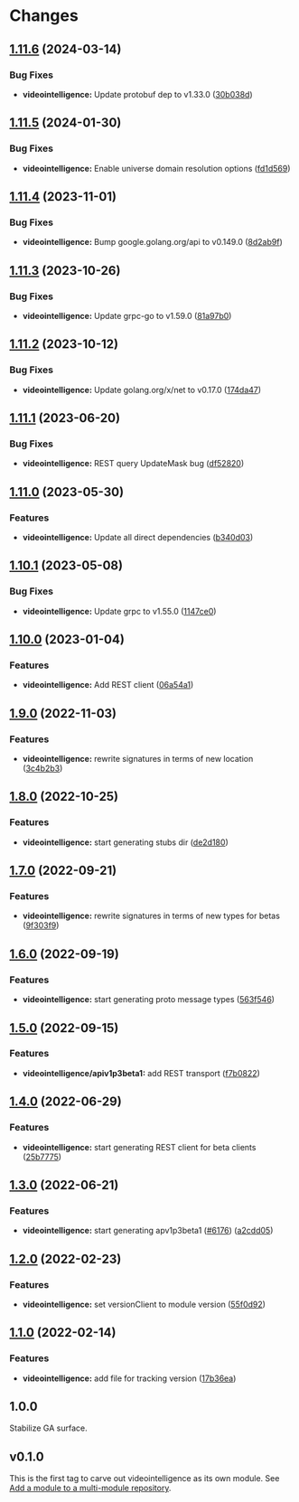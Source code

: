 # Changes

## [1.11.6](https://github.com/googleapis/google-cloud-go/compare/videointelligence/v1.11.5...videointelligence/v1.11.6) (2024-03-14)


### Bug Fixes

* **videointelligence:** Update protobuf dep to v1.33.0 ([30b038d](https://github.com/googleapis/google-cloud-go/commit/30b038d8cac0b8cd5dd4761c87f3f298760dd33a))

## [1.11.5](https://github.com/googleapis/google-cloud-go/compare/videointelligence/v1.11.4...videointelligence/v1.11.5) (2024-01-30)


### Bug Fixes

* **videointelligence:** Enable universe domain resolution options ([fd1d569](https://github.com/googleapis/google-cloud-go/commit/fd1d56930fa8a747be35a224611f4797b8aeb698))

## [1.11.4](https://github.com/googleapis/google-cloud-go/compare/videointelligence/v1.11.3...videointelligence/v1.11.4) (2023-11-01)


### Bug Fixes

* **videointelligence:** Bump google.golang.org/api to v0.149.0 ([8d2ab9f](https://github.com/googleapis/google-cloud-go/commit/8d2ab9f320a86c1c0fab90513fc05861561d0880))

## [1.11.3](https://github.com/googleapis/google-cloud-go/compare/videointelligence/v1.11.2...videointelligence/v1.11.3) (2023-10-26)


### Bug Fixes

* **videointelligence:** Update grpc-go to v1.59.0 ([81a97b0](https://github.com/googleapis/google-cloud-go/commit/81a97b06cb28b25432e4ece595c55a9857e960b7))

## [1.11.2](https://github.com/googleapis/google-cloud-go/compare/videointelligence/v1.11.1...videointelligence/v1.11.2) (2023-10-12)


### Bug Fixes

* **videointelligence:** Update golang.org/x/net to v0.17.0 ([174da47](https://github.com/googleapis/google-cloud-go/commit/174da47254fefb12921bbfc65b7829a453af6f5d))

## [1.11.1](https://github.com/googleapis/google-cloud-go/compare/videointelligence/v1.11.0...videointelligence/v1.11.1) (2023-06-20)


### Bug Fixes

* **videointelligence:** REST query UpdateMask bug ([df52820](https://github.com/googleapis/google-cloud-go/commit/df52820b0e7721954809a8aa8700b93c5662dc9b))

## [1.11.0](https://github.com/googleapis/google-cloud-go/compare/videointelligence/v1.10.1...videointelligence/v1.11.0) (2023-05-30)


### Features

* **videointelligence:** Update all direct dependencies ([b340d03](https://github.com/googleapis/google-cloud-go/commit/b340d030f2b52a4ce48846ce63984b28583abde6))

## [1.10.1](https://github.com/googleapis/google-cloud-go/compare/videointelligence/v1.10.0...videointelligence/v1.10.1) (2023-05-08)


### Bug Fixes

* **videointelligence:** Update grpc to v1.55.0 ([1147ce0](https://github.com/googleapis/google-cloud-go/commit/1147ce02a990276ca4f8ab7a1ab65c14da4450ef))

## [1.10.0](https://github.com/googleapis/google-cloud-go/compare/videointelligence/v1.9.0...videointelligence/v1.10.0) (2023-01-04)


### Features

* **videointelligence:** Add REST client ([06a54a1](https://github.com/googleapis/google-cloud-go/commit/06a54a16a5866cce966547c51e203b9e09a25bc0))

## [1.9.0](https://github.com/googleapis/google-cloud-go/compare/videointelligence/v1.8.0...videointelligence/v1.9.0) (2022-11-03)


### Features

* **videointelligence:** rewrite signatures in terms of new location ([3c4b2b3](https://github.com/googleapis/google-cloud-go/commit/3c4b2b34565795537aac1661e6af2442437e34ad))

## [1.8.0](https://github.com/googleapis/google-cloud-go/compare/videointelligence/v1.7.0...videointelligence/v1.8.0) (2022-10-25)


### Features

* **videointelligence:** start generating stubs dir ([de2d180](https://github.com/googleapis/google-cloud-go/commit/de2d18066dc613b72f6f8db93ca60146dabcfdcc))

## [1.7.0](https://github.com/googleapis/google-cloud-go/compare/videointelligence/v1.6.0...videointelligence/v1.7.0) (2022-09-21)


### Features

* **videointelligence:** rewrite signatures in terms of new types for betas ([9f303f9](https://github.com/googleapis/google-cloud-go/commit/9f303f9efc2e919a9a6bd828f3cdb1fcb3b8b390))

## [1.6.0](https://github.com/googleapis/google-cloud-go/compare/videointelligence/v1.5.0...videointelligence/v1.6.0) (2022-09-19)


### Features

* **videointelligence:** start generating proto message types ([563f546](https://github.com/googleapis/google-cloud-go/commit/563f546262e68102644db64134d1071fc8caa383))

## [1.5.0](https://github.com/googleapis/google-cloud-go/compare/videointelligence/v1.4.0...videointelligence/v1.5.0) (2022-09-15)


### Features

* **videointelligence/apiv1p3beta1:** add REST transport ([f7b0822](https://github.com/googleapis/google-cloud-go/commit/f7b082212b1e46ff2f4126b52d49618785c2e8ca))

## [1.4.0](https://github.com/googleapis/google-cloud-go/compare/videointelligence/v1.3.0...videointelligence/v1.4.0) (2022-06-29)


### Features

* **videointelligence:** start generating REST client for beta clients ([25b7775](https://github.com/googleapis/google-cloud-go/commit/25b77757c1e6f372e03bf99ab7461264bba48d26))

## [1.3.0](https://github.com/googleapis/google-cloud-go/compare/videointelligence/v1.2.0...videointelligence/v1.3.0) (2022-06-21)


### Features

* **videointelligence:** start generating apv1p3beta1 ([#6176](https://github.com/googleapis/google-cloud-go/issues/6176)) ([a2cdd05](https://github.com/googleapis/google-cloud-go/commit/a2cdd0548324b409f45af26d269cf3699f9cd499))

## [1.2.0](https://github.com/googleapis/google-cloud-go/compare/videointelligence/v1.1.0...videointelligence/v1.2.0) (2022-02-23)


### Features

* **videointelligence:** set versionClient to module version ([55f0d92](https://github.com/googleapis/google-cloud-go/commit/55f0d92bf112f14b024b4ab0076c9875a17423c9))

## [1.1.0](https://github.com/googleapis/google-cloud-go/compare/videointelligence/v1.0.0...videointelligence/v1.1.0) (2022-02-14)


### Features

* **videointelligence:** add file for tracking version ([17b36ea](https://github.com/googleapis/google-cloud-go/commit/17b36ead42a96b1a01105122074e65164357519e))

## 1.0.0

Stabilize GA surface.

## v0.1.0

This is the first tag to carve out videointelligence as its own module. See
[Add a module to a multi-module repository](https://github.com/golang/go/wiki/Modules#is-it-possible-to-add-a-module-to-a-multi-module-repository).
